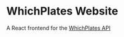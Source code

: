# WhichPlates Website

A React frontend for the [WhichPlates API](https://github.com/iandday/whichPlates_api)
